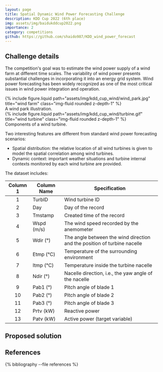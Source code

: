 ```yaml
---
layout: page
title: Spatial Dynamic Wind Power Forecasting Challenge
description: KDD Cup 2022 (6th place)
img: assets/img/baidukddcup2022.png
importance: 2
category: competitions
github: https://github.com/shaido987/KDD_wind_power_forecast
---
```


## Challenge details

The competition's goal was to estimate the wind power supply of a wind farm at different time scales. The variability of wind power presents substantial challenges in incorporating it into an energy grid system. Wind power forecasting has been widely recognized as one of the most critical issues in wind power integration and operation.

<div class="row justify-content-sm-center">
    <div class="col-sm-6 mt-3 mt-md-0">
        {% include figure.liquid path="assets/img/kdd_cup_wind/wind_park.jpg" title="wind farm" class="img-fluid rounded z-depth-1" %}
        <div class="caption">
            A wind park illustration.
        </div>
    </div>
    <div class="col-sm-5 mt-2 mt-md-0">
        {% include figure.liquid path="assets/img/kdd_cup_wind/turbine.gif" title="wind turbine" class="img-fluid rounded z-depth-1" %}
        <div class="caption">
            Components of a wind turbine.
        </div>
    </div>
</div>

Two interesting features are different from standard wind power forecasting scenarios:

- Spatial distribution: the relative location of all wind turbines is given to model the spatial correlation among wind turbines.
- Dynamic context: important weather situations and turbine internal contexts monitored by each wind turbine are provided.

The dataset includes:

| **Column 1** | **Column Name** | **Specification**                                                        |
| :----------: | --------------- | ------------------------------------------------------------------------ |
|      1       | TurbID          | Wind turbine ID                                                          |
|      2       | Day             | Day of the record                                                        |
|      3       | Tmstamp         | Created time of the record                                               |
|      4       | Wspd (m/s)      | The wind speed recorded by the anemometer                                |
|      5       | Wdir (°)        | The angle between the wind direction and the position of turbine nacelle |
|      6       | Etmp (℃)        | Temperature of the surrounding environment                               |
|      7       | Itmp (℃)        | Temperature inside the turbine nacelle                                   |
|      8       | Ndir (°)        | Nacelle direction, i.e., the yaw angle of the nacelle                    |
|      9       | Pab1 (°)        | Pitch angle of blade 1                                                   |
|      10      | Pab2 (°)        | Pitch angle of blade 2                                                   |
|      11      | Pab3 (°)        | Pitch angle of blade 3                                                   |
|      12      | Prtv (kW)       | Reactive power                                                           |
|      13      | Patv (kW)       | Active power (target variable)                                           |

## Proposed solution

<h2>References</h2>
<div class="publications">
    {% bibliography --file references %}
</div>
